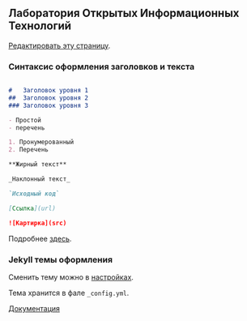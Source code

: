 ##  Лаборатория Открытых Информационных Технологий

[Редактировать эту страницу](https://github.com/openit-guap-ru/openit-guap-ru.github.io/edit/master/README.md).

### Синтаксис оформления заголовков и текста

```markdown

#   Заголовок уровня 1
##  Заголовок уровня 2
### Заголовок уровня 3

- Простой
- перечень

1. Пронумерованный
2. Перечень

**Жирный текст** 

_Наклонный текст_ 

`Исходный код`

[Ссылка](url) 

![Картирка](src)
```

Подробнее [здесь](https://guides.github.com/features/mastering-markdown/).

### Jekyll темы оформления

Сменить тему можно в [настройках](https://github.com/openit-guap-ru/openit-guap-ru.github.io/settings). 

Тема хранится в фале `_config.yml`.

[Документация](https://help.github.com/categories/github-pages-basics/)
